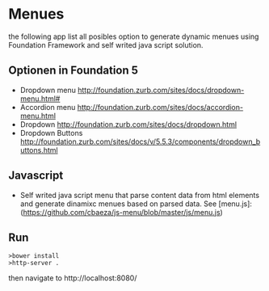 # Menues

the following app list all posibles option to generate dynamic menues using Foundation Framework and self writed java script solution.

## Optionen in Foundation 5 
- Dropdown menu
http://foundation.zurb.com/sites/docs/dropdown-menu.html#
- Accordion menu
http://foundation.zurb.com/sites/docs/accordion-menu.html
- Dropdown
http://foundation.zurb.com/sites/docs/dropdown.html
- Dropdown Buttons
http://foundation.zurb.com/sites/docs/v/5.5.3/components/dropdown_buttons.html

## Javascript  
- Self writed java script menu that parse content data from html elements and generate dinamixc menues based on parsed data. See [menu.js]:(https://github.com/cbaeza/js-menu/blob/master/js/menu.js)

## Run
	>bower install
	>http-server .
	
then navigate to http://localhost:8080/	

